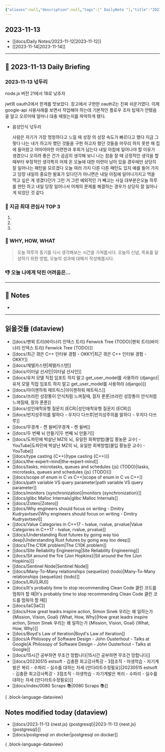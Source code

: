 ```yaml
---
{"aliases":null,"description":null,"tags":[" DailyNote "],"title":"2023-11-13","created":"2023-12-17T22:05:09","updated":"2023-12-17T22:08:49","dg-publish":true,"permalink":"/docs/daily-notes/2023-11-13/","dgPassFrontmatter":true}
---
```



## 2023-11-13

- [[docs/Daily Notes/2023-11-12\|2023-11-12]] 
- [[2023-11-14\|2023-11-14]]

---

## 📅 2023-11-13 Daily Briefing

### 2023-11-13 넋두리  

node.js 버전 21에서 18로 낮추자  
  
jwt와 oauth2에서 한계를 맛보았다. 장고에서 구현한 oauth2는 진짜 쉬운거였다. 이제 google-api 사용사례를 보면서 작업해야 하는데 기본적인 플로우 조차 탑재가 안됐음을 알고 오르미때 얼마나 대충 떼웠는지를 파악하게 됐다.  

- 음성인식 넋두리

	사람은 자기가 가장 멍청하다고 느낄 때 성장 의 성장 속도가 빠르다고 했다 지금 그렇다 나는 내가 하고자 했던 것들을 구현 하고자 했던 것들을 마무리 하지 못한 채 집에 들어왔고 어마어마한 미련한과 후회가 남는다 내일 아침에 일어나야 할 이유가 생겼으니 오히려 좋은 건가 곰곰히 생각해 보니 나는 잠을 잘 때 긍정적인 생각을 할 때부터 부정적인 생각특히 어제 온 오늘에 대한 미련이 남아 있을 경우에만 상당히 잘 일어나는 패턴을 모르겠다 오늘 여러 가지 다른 다른 패턴도 있지 예를 들어 가지고 당장 내일의 중요한 발표가 있다던가 아니면은 내일 아침에 일어나가지고 먹을 먹고 싶은 게 생겼다던가 그런 거 그런 예외적인 거 빼고는 사실 대부분은오늘 하루를 한탄 하고 내일 당장 일어나서 어제의 문제를 해결하는 경우가 상당히 잘 일어나게 되었던 것 같다

### 🧠 지금 최대 관심사 TOP 3

1. 
2. 
3. 

### 🚀 WHY, HOW, WHAT

> 오늘 하루의 동기를 다시 생각해보는 시간을 가져봅시다. 오늘의 신념, 목표를 달성하기 위한 방법, 오늘의 성과에 대해서 작성해봅시다.

### 👎 오늘 나에게 닥친 어려움은...

---

## 📝 Notes

- 

---

## 읽을것들 (dataview)

- [[docs/펜윅 트리(바이너리 인덱스 트리) Fenwick Tree {TODO}\|펜윅 트리(바이너리 인덱스 트리) Fenwick Tree {TODO}]]
- [[docs/최근 겪은 C++ 인터뷰 경험 - OKKY\|최근 겪은 C++ 인터뷰 경험 - OKKY]]
- [[docs/제텔카스텐\|제텔카스텐]]
- [[docs/이터널 선샤인\|이터널 선샤인]]
- [[docs/유저 모델 직접 임포트 하지 말고 get_user_model를 사용하라 {django}\|유저 모델 직접 임포트 하지 말고 get_user_model를 사용하라 {django}]]
- [[docs/아이젠하워 매트릭스\|아이젠하워 매트릭스]]
- [[docs/쓰라린 성장통이 안식처럼 느껴질때, 잘자 푼푼\|쓰라린 성장통이 안식처럼 느껴질때, 잘자 푼푼]]
- [[docs/성인애착유형 질문지 (ECR)\|성인애착유형 질문지 (ECR)]]
- [[docs/반지성주의를 말하다 - 우치다 다쓰루\|반지성주의를 말하다 - 우치다 다쓰루]]
- [[docs/무경계 - 켄 윌버\|무경계 - 켄 윌버]]
- [[docs/두 번째 뇌 만들기\|두 번째 뇌 만들기]]
- [[docs/도파민에 박살난 MZ의 뇌, 유일한 회복방법(몰입 황농문 교수) - YouTube\|도파민에 박살난 MZ의 뇌, 유일한 회복방법(몰입 황농문 교수) - YouTube]]
- [[docs/type casting {C++}\|type casting {C++}]]
- [[docs/the-expert-mind\|the-expert-mind]]
- [[docs/tasks, microtasks, queues and schedules {js} {TODO}\|tasks, microtasks, queues and schedules {js} {TODO}]]
- [[docs/scope of enum in C vs C++\|scope of enum in C vs C++]]
- [[docs/path variable VS query parameter\|path variable VS query parameter]]
- [[docs/monitors {synchronization}\|monitors {synchronization}]]
- [[docs/glibc Malloc Internals\|glibc Malloc Internals]]
- [[docs/Zotero\|Zotero]]
- [[docs/Why engineers should focus on writing - Dmitry Kudryavtsevl\|Why engineers should focus on writing - Dmitry Kudryavtsevl]]
- [[docs/Value Categories in C++17 - lvalue, rvalue, prvalue\|Value Categories in C++17 - lvalue, rvalue, prvalue]]
- [[docs/Understanding Rust futures by going way too deep\|Understanding Rust futures by going way too deep]]
- [[docs/The C10K problem\|The C10K problem]]
- [[docs/Site Reliability Engineering\|Site Reliability Engineering]]
- [[docs/Sit around the fire {Jon Hopkins}\|Sit around the fire {Jon Hopkins}]]
- [[docs/Sentinel Node\|Sentinel Node]]
- [[docs/Many-To-Many relationships {sequelize} {todo}\|Many-To-Many relationships {sequelize} {todo}]]
- [[docs/LRU\|LRU]]
- [[docs/It's probably time to stop recommending Clean Code 클린 코드를 멈춰야 할 때\|It's probably time to stop recommending Clean Code 클린 코드를 멈춰야 할 때]]
- [[docs/IaC\|IaC]]
- [[docs/How great leadrs inspire action, Simon Sinek 우리는 왜 일하는가 {Mission, Vision, Goal} {What, How, Why}\|How great leadrs inspire action, Simon Sinek 우리는 왜 일하는가 {Mission, Vision, Goal} {What, How, Why}]]
- [[docs/Boyd's Law of Iteration\|Boyd's Law of Iteration]]
- [[docs/A Philosopy of Software Design - John Ousterhout - Talks at Google\|A Philosopy of Software Design - John Ousterhout - Talks at Google]]
- [[docs/15시간 공부하면 무조건 망합니다\|15시간 공부하면 무조건 망합니다]]
- [[docs/20230515 estsoft - 김충환 회고강사특강 - 3점조직 - 야생학습 - 자기계발은 복리 - 수파리 - 실수를 대하는 자세 {만다라트수정필요}\|20230515 estsoft - 김충환 회고강사특강 - 3점조직 - 야생학습 - 자기계발은 복리 - 수파리 - 실수를 대하는 자세 {만다라트수정필요}]]
- [[docs/index/0080 Scraps 📚\|0080 Scraps 📚]]

{ .block-language-dataview}

## Notes modified today (dataview)

- [[docs/2023-11-13 {nest.js} {postgresql}\|2023-11-13 {nest.js} {postgresql}]]
- [[docs/postgresql on docker\|postgresql on docker]]

{ .block-language-dataview}
